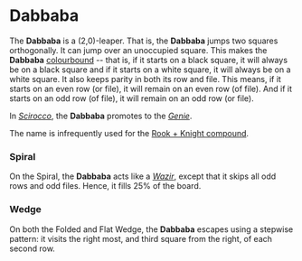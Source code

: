 # Dabbaba

The **Dabbaba** is a (2,0)-leaper. That is, the **Dabbaba** jumps
two squares orthogonally. It can jump over an unoccupied square.
This makes the **Dabbaba**
[colourbound](#wiki:Glossary_of_chess#Colorbound) -- that is,
if it starts on a black square, it will always be on a black
square and if it starts on a white square, it will always be on
a white square. It also keeps parity in both its row and file.
This means, if it starts on an even row (or file), it will remain
on an even row (of file). And if it starts on an odd row (of file),
it will remain on an odd row (or file).

In [*Scirocco*](#chess-v:rules/scirocco), the **Dabbaba** promotes
to the [*Genie*](genie.html).

The name is infrequently used for the [Rook + Knight compound](chancellor.md).

### Spiral

On the Spiral, the **Dabbaba** acts like a [*Wazir*](wazir.html), except
that it skips all odd rows and odd files. Hence, it fills 25% of
the board.

### Wedge

On both the Folded and Flat Wedge, the **Dabbaba** escapes using
a stepwise pattern: it visits the right most, and third square
from the right, of each second row.
